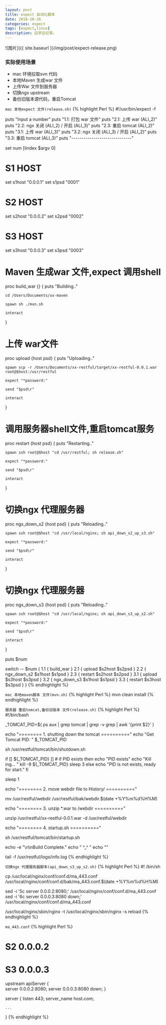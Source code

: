```yaml
---
layout: post
title: expect 自动化脚本
date: 2018-10-26
categories: expect
tags: [expect,linux]
description: 边学边记录。
---
```


![图片]({{ site.baseurl }}/img/post/expect-release.png)

### 实际使用场景
- mac 环境拉取svn 代码
- 本地Maven 生成war 文件
- 上传War 文件到服务器
- 切换ngx upstream
- 备份旧版本源代码，重启Tomcat

`mac 本地expect 文件(release.sh)`
{% highlight Perl %}
#!/usr/bin/expect -f

puts "Input a number"
puts "1.1: 打包 war 文件"
puts "2.1: 上传 war (ALI_2)"
puts "2.2: ngx 关闭 (ALI_2) / 开启 (ALI_3)"
puts "2.3: 重启 tomcat (ALI_2)"
puts "3.1: 上传 war (ALI_3)"
puts "3.2: ngx 关闭 (ALI_3) / 开启 (ALI_2)"
puts "3.3: 重启 tomcat (ALI_3)"
puts "------------------------------"

set num [lindex $argv 0]
# S1 HOST
set s1host "0.0.0.1"
set s1psd "0001"

# S2 HOST
set s2host "0.0.0.2"
set s2psd "0002"

# S3 HOST
set s3host "0.0.0.3"
set s3psd "0003"

# Maven 生成war 文件,expect 调用shell
proc build_war {} {
	puts "Building.."

	cd /Users/Documents/xx-maven

	spawn sh ./mvn.sh

	interact
}

# 上传 war文件
proc upload {host psd} {
	puts "Uploading.."

	spawn scp -r /Users/Documents/xx-restful/target/xx-restful-0.0.1.war root@$host:/usr/restful
	
	expect "*password:"

	send "$psd\r"

	interact
}

# 调用服务器shell文件,重启tomcat服务
proc restart {host psd} {
	puts "Restarting.."

	spawn ssh root@$host "cd /usr/restful; sh release.sh"

	expect "*password:"

	send "$psd\r"

	interact
}

# 切换ngx 代理服务器
proc ngx_down_s2 {host psd} {
	puts "Reloading.."

	spawn ssh root@$host "cd /usr/local/nginx; sh api_down_s2_up_s3.sh"

	expect "*password:"

	send "$psd\r"

	interact
}

# 切换ngx 代理服务器
proc ngx_down_s3 {host psd} {
	puts "Reloading.."

	spawn ssh root@$host "cd /usr/local/nginx; sh api_down_s3_up_s2.sh"

	expect "*password:"

	send "$psd\r"

	interact
}

puts $num

switch -- $num {
	1.1 {
		build_war
	}
    2.1 {
       upload $s2host $s2psd
    }
    2.2 {
    	ngx_down_s2 $s1host $s1psd
    }
    2.3 {
       restart $s2host $s2psd
    }
    3.1 {
       upload $s3host $s3psd
    }
    3.2 {
    	ngx_down_s3 $s1host $s1psd
    }
    3.3 {
       restart $s3host $s3psd
    }
}
{% endhighlight %}

`mac 本地maven脚本 文件(mvn.sh)`
{% highlight Perl %}
mvn clean install
{% endhighlight %}

`服务器 重启tomcat,备份旧版本 文件(release.sh)`
{% highlight Perl %}
#!/bin/bash

_TOMCAT_PID=$( ps aux | grep tomcat | grep -v grep | awk '{print $2}' )

echo "======== 1. <kill tomcat> shutting down the tomcat  =========="
echo "Get Tomcat PID: " $_TOMCAT_PID

sh /usr/restful/tomcat/bin/shutdown.sh

if [[ ${_TOMCAT_PID} ]]   # if PID exists 
then
  echo "PID exists"
  echo "Kill ing... "
  kill -9 ${_TOMCAT_PID}
  sleep 3
else 
  echo "PID is not exists, ready for start."
fi

sleep 1

echo "======== 2. <backup webdir> move webdir file to History/  =========="

mv /usr/restful/webdir /usr/restful/bak/webdir.$(date +%Y%m%d%H%M)

echo "======== 3. <deploy new-war> unzip *.war to /webdir  =========="

unzip /usr/restful/xx-restful-0.0.1.war -d /usr/restful/webdir

echo "======== 4. <starting tomcat> startup.sh  =========="

sh /usr/restful/tomcat/bin/startup.sh

echo -e "\n\nBuild Complete."
echo "  ^_^  "
echo ""

tail -f /usr/restful/logs/info.log
{% endhighlight %}

`切换ngx 代理服务器脚本(api_down_s3_up_s2.sh)`
{% highlight Perl %}
#! /bin/sh

cp /usr/local/nginx/conf/conf.d/ma_443.conf /usr/local/nginx/conf/conf.d/bak/ma_443.conf.$(date +%Y%m%d%H%M)

sed -i '5c server 0.0.0.2:8080;' /usr/local/nginx/conf/conf.d/ma_443.conf
sed -i '6c server 0.0.0.3:8080 down;' /usr/local/nginx/conf/conf.d/ma_443.conf

/usr/local/nginx/sbin/nginx -t
/usr/local/nginx/sbin/nginx -s reload
{% endhighlight %}


`ma_443.conf`
{% highlight Perl %}
# S2 0.0.0.2
# S3 0.0.0.3

upstream apiServer {    
server 0.0.0.2:8080;
server 0.0.0.3:8080 down;
}  

server {
    listen 443;
    server_name host.com;
    
    ...
}
{% endhighlight %}